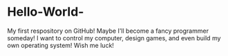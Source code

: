 # Hello-World-
My first respository on GitHub! Maybe I'll become a fancy programmer someday! I want to control my computer, design games, and even build my own operating system! Wish me luck!
